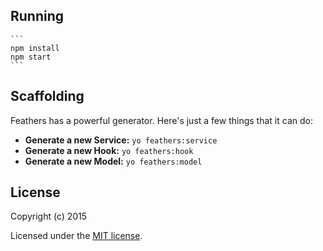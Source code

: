 ## Running

    ```
    npm install
    npm start
    ```

## Scaffolding

Feathers has a powerful generator. Here's just a few things that it can do:

- **Generate a new Service:** `yo feathers:service`
- **Generate a new Hook:** `yo feathers:hook`
- **Generate a new Model:** `yo feathers:model`

## License

Copyright (c) 2015

Licensed under the [MIT license](LICENSE).
